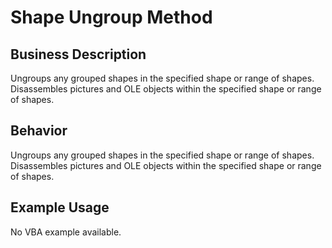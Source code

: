 # Shape Ungroup Method

## Business Description
Ungroups any grouped shapes in the specified shape or range of shapes. Disassembles pictures and OLE objects within the specified shape or range of shapes.

## Behavior
Ungroups any grouped shapes in the specified shape or range of shapes. Disassembles pictures and OLE objects within the specified shape or range of shapes.

## Example Usage
No VBA example available.